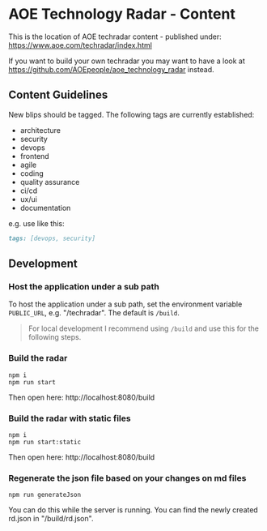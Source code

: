 # AOE Technology Radar - Content

This is the location of AOE techradar content - published under: https://www.aoe.com/techradar/index.html

If you want to build your own techradar you may want to have a look at https://github.com/AOEpeople/aoe_technology_radar instead.

## Content Guidelines

New blips should be tagged. The following tags are currently established:

* architecture
* security
* devops
* frontend
* agile
* coding
* quality assurance
* ci/cd
* ux/ui
* documentation

e.g. use like this:

```md
tags: [devops, security]
```

## Development

### Host the application under a sub path
To host the application under a sub path, set the environment variable `PUBLIC_URL`, e.g. "/techradar".
The default is `/build`.

> For local development I recommend using `/build` and use this for the following steps. 

### Build the radar
```
npm i
npm run start
```

Then open here: http://localhost:8080/build

### Build the radar with static files
```
npm i
npm run start:static
```

Then open here: http://localhost:8080/build

### Regenerate the json file based on your changes on md files
```
npm run generateJson
```

You can do this while the server is running.
You can find the newly created rd.json in "/build/rd.json". 
